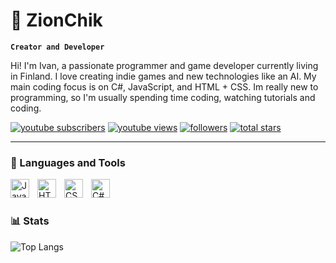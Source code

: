 # 🍉 ZionChik

**`Creator and Developer`**

Hi! I'm Ivan, a passionate programmer and game developer currently living in Finland. I love creating indie games and new technologies like an AI. My main coding focus is on C#, JavaScript, and HTML + CSS. Im really new to programming, so I'm usually spending time coding, watching tutorials and coding.

   <p align="left">
      <a href="https://www.youtube.com/@ZionChik?sub_confirmation=1">
         <img alt="youtube subscribers" title="Subscribe to my YouTube channel" src="https://custom-icon-badges.demolab.com/youtube/channel/subscribers/UC6f0ns3oDzaTpiYhXj68vfw?color=%23E05D44&label=SUBSCRIBE&logo=video&logoColor=white&style=for-the-badge&labelColor=CE4630"/></a> 
      <a href="https://www.youtube.com/@ZionChik">
         <img alt="youtube views" title="YouTube views" src="https://custom-icon-badges.demolab.com/youtube/channel/views/UC6f0ns3oDzaTpiYhXj68vfw?color=%23E1AD0E&logo=eye&logoColor=white&style=for-the-badge&labelColor=C79600"/></a> 
      <a href="https://github.com/ZionChik5000?tab=followers">
         <img alt="followers" title="Follow me on Github" src="https://custom-icon-badges.demolab.com/github/followers/ZionChik5000?color=236ad3&labelColor=1155ba&style=for-the-badge&logo=person-add&label=Follow&logoColor=white"/></a>
      <a href="https://github.com/ZionChik5000?tab=repositories&sort=stargazers">
         <img alt="total stars" title="Total stars on GitHub" src="https://custom-icon-badges.demolab.com/github/stars/ZionChik5000?color=55960c&style=for-the-badge&labelColor=488207&logo=star"/></a>
   </p>

---

### 🧰 Languages and Tools

<img align="left" alt="JavaScript" width="30px" style="padding-right:10px;" src="https://cdn.jsdelivr.net/gh/devicons/devicon/icons/javascript/javascript-plain.svg" />
<img align="left" alt="HTML" width="30px" style="padding-right:10px;" src="https://cdn.jsdelivr.net/gh/devicons/devicon/icons/html5/html5-plain.svg" />
<img align="left" alt="CSS" width="30px" style="padding-right:10px;" src="https://cdn.jsdelivr.net/gh/devicons/devicon/icons/css3/css3-plain.svg" />
<img align="left" alt="C#" width="30px" style="padding-right:10px;" src="https://upload.wikimedia.org/wikipedia/commons/d/d2/C_Sharp_Logo_2023.svg" />
<br />

#

### 📊 Stats
![Top Langs](https://github-readme-stats.vercel.app/api/top-langs/?username=ZionChik5000&layout=compact)

#

[website]: https://zionchik5000.github.io/mySite/
[youtube]: https://youtube.com/@ZionChik
[instagram]: https://www.instagram.com/zionchik228/
